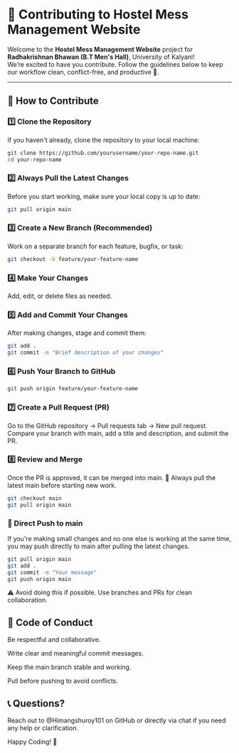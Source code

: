 # 🤝 Contributing to Hostel Mess Management Website

Welcome to the **Hostel Mess Management Website** project for **Radhakrishnan Bhawan (B.T Men's Hall)**, University of Kalyani!  
We’re excited to have you contribute. Follow the guidelines below to keep our workflow clean, conflict-free, and productive 🚀.

---

## 📌 How to Contribute

### 1️⃣ Clone the Repository

If you haven't already, clone the repository to your local machine:

```bash
git clone https://github.com/yourusername/your-repo-name.git
cd your-repo-name
```

### 2️⃣ Always Pull the Latest Changes
Before you start working, make sure your local copy is up to date:
```bash
git pull origin main
```

### 3️⃣ Create a New Branch (Recommended)
Work on a separate branch for each feature, bugfix, or task:
```bash
git checkout -b feature/your-feature-name
```
### 4️⃣ Make Your Changes
Add, edit, or delete files as needed.

### 5️⃣ Add and Commit Your Changes
After making changes, stage and commit them:
```bash
git add .
git commit -m "Brief description of your changes"
```

### 6️⃣ Push Your Branch to GitHub
```bash
git push origin feature/your-feature-name
```
### 7️⃣ Create a Pull Request (PR)
Go to the GitHub repository → Pull requests tab → New pull request.
Compare your branch with main, add a title and description, and submit the PR.

### 8️⃣ Review and Merge
Once the PR is approved, it can be merged into main.
📌 Always pull the latest main before starting new work.
```bash
git checkout main
git pull origin main
```
### 📖 Direct Push to main
If you're making small changes and no one else is working at the same time, you may push directly to main after pulling the latest changes.
```bash
git pull origin main
git add .
git commit -m "Your message"
git push origin main
```
⚠️ Avoid doing this if possible. Use branches and PRs for clean collaboration.

## 📌 Code of Conduct
Be respectful and collaborative.

Write clear and meaningful commit messages.

Keep the main branch stable and working.

Pull before pushing to avoid conflicts.

## 📞 Questions?
Reach out to @Himangshuroy101 on GitHub or directly via chat if you need any help or clarification.

Happy Coding! 🎉